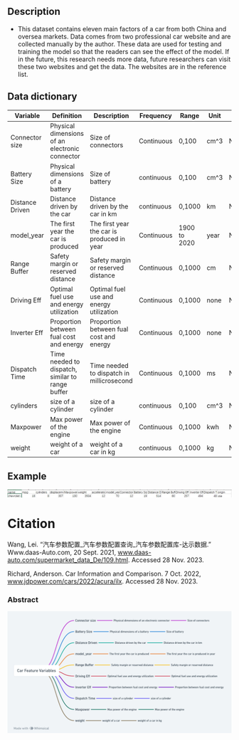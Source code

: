
## Description 
- This dataset contains eleven main factors of a car from both China and oversea markets. Data comes from two professional car website and are collected manually by the author. These data are used for testing and training the model so that the readers can see the effect of the model. If in the future, this research needs more data, future researchers can visit these two websites and get the data. The websites are in the reference list.

## Data dictionary
| Variable        | Definition                                          | Description                                         | Frequency     | Range                | Unit        | Type      |
|-----------------|-----------------------------------------------------|-----------------------------------------------------|---------------|----------------------|-------------|-----------|
| Connector size  | Physical dimensions of an electronic connector      | Size of connectors                                  | Continuous    | 0,100                | cm^3        | Numerical |
| Battery Size    | Physical dimensions of a battery                    | Size of battery                                     | continuous    | 0,100                | cm^3        | Numerical |
| Distance Driven | Distance driven by the car                          | Distance driven by the car in km                    | continuous    | 0,1000               | km          | Numerical |
| model_year      | The first year the car is produced                  | The first year the car is produced in year          | Continuous    | 1900 to 2020         | year        | Numerical |
| Range Buffer    | Safety margin or reserved distance                  | Safety margin or reserved distance                  | Continuous    | 0,1000               | cm          | Numerical |
| Driving Eff     | Optimal fuel use and energy utilization             | Optimal fuel use and energy utilization             | Continuous    | 0,1000               | none        | Numerical |
| Inverter Eff    | Proportion between fual cost and energy             | Proportion between fual cost and energy             | Continuous    | 0,1000               | none        | Numerical |
| Dispatch Time   | Time needed to dispatch, similar to range buffer    | Time needed to dispatch in millicrosecond           | Continuous    | 0,1000               | ms          | Numerical |
| cylinders       | size of a cylinder                                  | size of a cylinder                                  | continuous    | 0,100                | cm^3        | Numerical |
| Maxpower        | Max power of the engine                             | Max power of the engine                             | Continuous    | 0,1000               | kwh         | Numerical |
| weight          | weight of a car                                     | weight of a car in kg                               | continuous    | 0,1000               | kg          | Numerical |

## Example
<img src="675ba9ac50f2021d85116c0670d48e5.jpg" alt="Abstract Word Cloud">


# Citation
Wang, Lei. “汽车参数配置_汽车参数配置查询_汽车参数配置库-达示数据.” Www.daas-Auto.com, 20 Sept. 2021, www.daas-auto.com/supermarket_data_De/109.html. Accessed 28 Nov. 2023.

Richard, Anderson. Car Information and Comparison. 7 Oct. 2022, www.jdpower.com/cars/2022/acura/ilx. Accessed 28 Nov. 2023.
### Abstract

<img src="Interpretable Machine Learning for Autonomous Vehicles_ Bridging the Gap with eXplainable Artificial Intelligence (XAI) (6).png" alt="Abstract Word Cloud">
